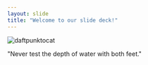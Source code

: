 ```yaml
---
layout: slide
title: "Welcome to our slide deck!"
---
```


![daftpunktocat](https://octodex.github.com/images/daftpunktocat-guy.gif)


"Never test the depth of water with both feet."
